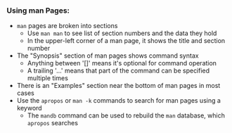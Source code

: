 ### Using man Pages:

* `man` pages are broken into sections
  * Use `man man` to see list of section numbers and the data they hold
  * In the upper-left corner of a man page, it shows the title and section number
* The "Synopsis" section of man pages shows command syntax
  * Anything between '[]' means it's optional for command operation
  * A trailing '...' means that part of the command can be specified multiple times 
* There is an "Examples" section near the bottom of man pages in most cases
* Use the `apropos` or `man -k` commands to search for man pages using a keyword
  * The `mandb` command can be used to rebuild the `man` database, which `apropos` searches
